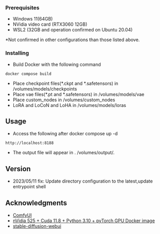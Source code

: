
### Prerequisites

* Windows 11(64GB)
* NVidia video card (RTX3060 12GB)
* WSL2 (32GB and operation confirmed on Ubuntu 20.04)

*Not confirmed in other configurations than those listed above.

### Installing

* Build Docker with the following command
```
docker compose build
```

* Place checkpoint files(*.ckpt and *.safetensors) in /volumes/models/checkpoints
* Place vae files(*.pt and *.safetensors) in /volumes/models/vae
* Place custom_nodes in /volumes/custom_nodes
* LoRA and LoCoN and LoHA in /volumes/models/loras

## Usage

* Access the following after docker compose up -d
```
http://localhost:8188
```
* The output file will appear in . /volumes/output/.

## Version

* 2023/05/11 fix: Update directory configuration to the latest,update entrypoint shell

## Acknowledgments

* [ComfyUI](https://github.com/comfyanonymous/ComfyUI) 
* [nVidia 525 + Cuda 11.8 + Python 3.10 + pyTorch GPU Docker image](https://dev.to/ordigital/nvidia-525-cuda-118-python-310-pytorch-gpu-docker-image-1l4a)
* [stable-diffusion-webui](https://github.com/AUTOMATIC1111/stable-diffusion-webui) 
